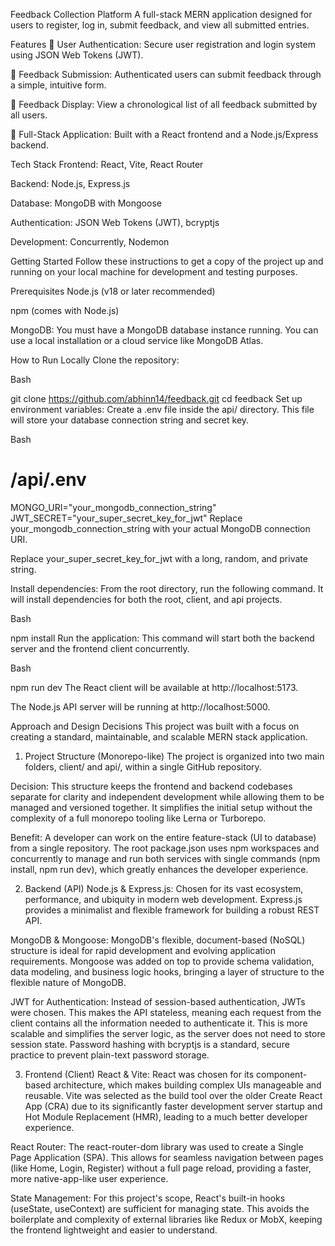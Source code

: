 Feedback Collection Platform
A full-stack MERN application designed for users to register, log in, submit feedback, and view all submitted entries.

Features
🔐 User Authentication: Secure user registration and login system using JSON Web Tokens (JWT).

📝 Feedback Submission: Authenticated users can submit feedback through a simple, intuitive form.

📜 Feedback Display: View a chronological list of all feedback submitted by all users.

🚀 Full-Stack Application: Built with a React frontend and a Node.js/Express backend.

Tech Stack
Frontend: React, Vite, React Router

Backend: Node.js, Express.js

Database: MongoDB with Mongoose

Authentication: JSON Web Tokens (JWT), bcryptjs

Development: Concurrently, Nodemon

Getting Started
Follow these instructions to get a copy of the project up and running on your local machine for development and testing purposes.

Prerequisites
Node.js (v18 or later recommended)

npm (comes with Node.js)

MongoDB: You must have a MongoDB database instance running. You can use a local installation or a cloud service like MongoDB Atlas.

How to Run Locally
Clone the repository:

Bash

git clone https://github.com/abhinn14/feedback.git
cd feedback
Set up environment variables:
Create a .env file inside the api/ directory. This file will store your database connection string and secret key.

Bash

# /api/.env

MONGO_URI="your_mongodb_connection_string"
JWT_SECRET="your_super_secret_key_for_jwt"
Replace your_mongodb_connection_string with your actual MongoDB connection URI.

Replace your_super_secret_key_for_jwt with a long, random, and private string.

Install dependencies:
From the root directory, run the following command. It will install dependencies for both the root, client, and api projects.

Bash

npm install
Run the application:
This command will start both the backend server and the frontend client concurrently.

Bash

npm run dev
The React client will be available at http://localhost:5173.

The Node.js API server will be running at http://localhost:5000.

Approach and Design Decisions
This project was built with a focus on creating a standard, maintainable, and scalable MERN stack application.

1. Project Structure (Monorepo-like)
The project is organized into two main folders, client/ and api/, within a single GitHub repository.

Decision: This structure keeps the frontend and backend codebases separate for clarity and independent development while allowing them to be managed and versioned together. It simplifies the initial setup without the complexity of a full monorepo tooling like Lerna or Turborepo.

Benefit: A developer can work on the entire feature-stack (UI to database) from a single repository. The root package.json uses npm workspaces and concurrently to manage and run both services with single commands (npm install, npm run dev), which greatly enhances the developer experience.

2. Backend (API)
Node.js & Express.js: Chosen for its vast ecosystem, performance, and ubiquity in modern web development. Express.js provides a minimalist and flexible framework for building a robust REST API.

MongoDB & Mongoose: MongoDB's flexible, document-based (NoSQL) structure is ideal for rapid development and evolving application requirements. Mongoose was added on top to provide schema validation, data modeling, and business logic hooks, bringing a layer of structure to the flexible nature of MongoDB.

JWT for Authentication: Instead of session-based authentication, JWTs were chosen. This makes the API stateless, meaning each request from the client contains all the information needed to authenticate it. This is more scalable and simplifies the server logic, as the server does not need to store session state. Password hashing with bcryptjs is a standard, secure practice to prevent plain-text password storage.

3. Frontend (Client)
React & Vite: React was chosen for its component-based architecture, which makes building complex UIs manageable and reusable. Vite was selected as the build tool over the older Create React App (CRA) due to its significantly faster development server startup and Hot Module Replacement (HMR), leading to a much better developer experience.

React Router: The react-router-dom library was used to create a Single Page Application (SPA). This allows for seamless navigation between pages (like Home, Login, Register) without a full page reload, providing a faster, more native-app-like user experience.

State Management: For this project's scope, React's built-in hooks (useState, useContext) are sufficient for managing state. This avoids the boilerplate and complexity of external libraries like Redux or MobX, keeping the frontend lightweight and easier to understand.
